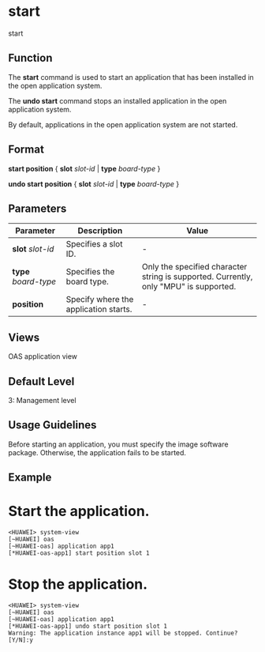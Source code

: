 start
=====

start

Function
--------



The **start** command is used to start an application that has been installed in the open application system.

The **undo start** command stops an installed application in the open application system.



By default, applications in the open application system are not started.


Format
------

**start position** { **slot** *slot-id* | **type** *board-type* }

**undo start position** { **slot** *slot-id* | **type** *board-type* }


Parameters
----------

| Parameter | Description | Value |
| --- | --- | --- |
| **slot** *slot-id* | Specifies a slot ID. | - |
| **type** *board-type* | Specifies the board type. | Only the specified character string is supported. Currently, only "MPU" is supported. |
| **position** | Specify where the application starts. | - |



Views
-----

OAS application view


Default Level
-------------

3: Management level


Usage Guidelines
----------------

Before starting an application, you must specify the image software package. Otherwise, the application fails to be started.


Example
-------

# Start the application.
```
<HUAWEI> system-view
[~HUAWEI] oas
[~HUAWEI-oas] application app1
[*HUAWEI-oas-app1] start position slot 1

```

# Stop the application.
```
<HUAWEI> system-view
[~HUAWEI] oas
[~HUAWEI-oas] application app1
[*HUAWEI-oas-app1] undo start position slot 1
Warning: The application instance app1 will be stopped. Continue? [Y/N]:y

```